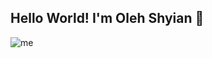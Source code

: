 ## Hello World! I'm Oleh Shyian 👋
![me](https://media.giphy.com/media/qgQUggAC3Pfv687qPC/giphy.gif)


<!--
**oholeh22/oholeh22** is a ✨ _special_ ✨ repository because its `README.md` (this file) appears on your GitHub profile.

Here are some ideas to get you started:

- 🔭 I’m currently working on ...
- 🌱 I’m currently learning ...
- 👯 I’m looking to collaborate on ...
- 🤔 I’m looking for help with ...
- 💬 Ask me about ...
- 📫 How to reach me: ...
- 😄 Pronouns: ...
- ⚡ Fun fact: ...
-->
